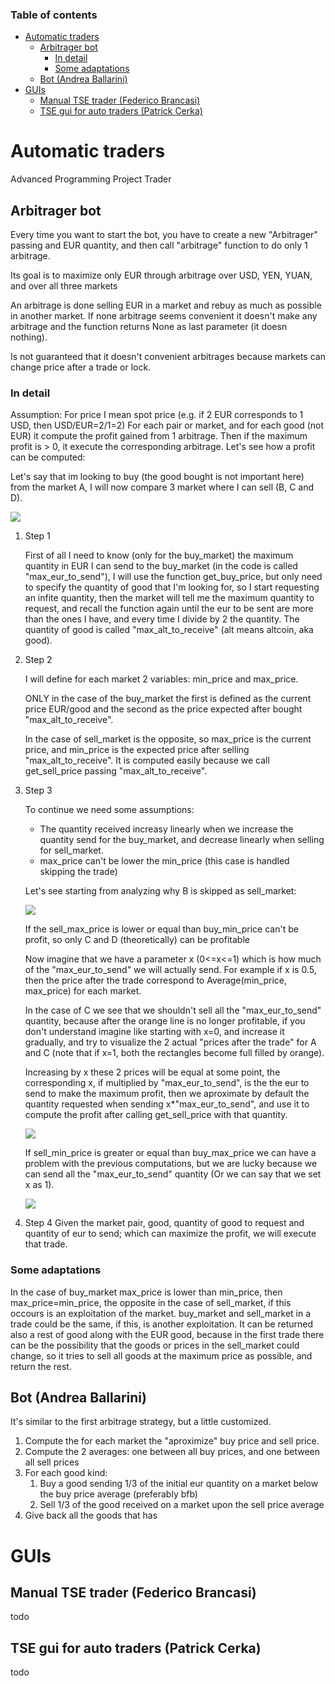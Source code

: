 ### Table of contents

- [Automatic traders](#automatic-traders)
  - [Arbitrager bot](#arbitrager-bot)
    - [In detail](#in-detail)
    - [Some adaptations](#some-adaptations)
  - [Bot (Andrea Ballarini)](#bot-andrea-ballarini)
- [GUIs](#guis)
  - [Manual TSE trader (Federico Brancasi)](#manual-tse-trader-federico-brancasi)
  - [TSE gui for auto traders (Patrick Cerka)](#tse-gui-for-auto-traders-patrick-cerka)

# Automatic traders
Advanced Programming Project Trader

## Arbitrager bot
Every time you want to start the bot, you have to create a new "Arbitrager" passing and EUR quantity, and then call "arbitrage" function to do only 1 arbitrage.

Its goal is to maximize only EUR through arbitrage over USD, YEN, YUAN, and over all three markets

An arbitrage is done selling EUR in a market and rebuy as much as possible in another market. If none arbitrage seems convenient it doesn't make any arbitrage and the function returns None as last parameter (it doesn nothing).

Is not guaranteed that it doesn't convenient arbitrages because markets can change price after a trade or lock.

### In detail
Assumption: For price I mean spot price (e.g. if 2 EUR corresponds to 1 USD, then USD/EUR=2/1=2)
For each pair or market, and for each good (not EUR) it compute the profit gained from 1 arbitrage.
Then if the maximum profit is > 0, it execute the corresponding arbitrage.
Let's see how a profit can be computed:

Let's say that im looking to buy (the good bought is not important here) from the market A, I will now compare 3 market where I can sell (B, C and D).

![](assets/a.png)

1. Step 1

    First of all I need to know (only for the buy_market) the maximum quantity in EUR I can send to the buy_market (in the code is called "max_eur_to_send"), I will use the function get_buy_price, but only need to specify the quantity of good that I'm looking for, so I start requesting an infite quantity, then the market will tell me the maximum quantity to request, and recall the function again until the eur to be sent are more than the ones I have, and every time I divide by 2 the quantity. The quantity of good is called "max_alt_to_receive" (alt means altcoin, aka good).

2. Step 2

    I will define for each market 2 variables: min_price and max_price.

    ONLY in the case of the buy_market the first is defined as the current price EUR/good and the second as the price expected after bought "max_alt_to_receive".

    In the case of sell_market is the opposite, so max_price is the current price, and min_price is the expected price after selling "max_alt_to_receive".
    It is computed easily because we call get_sell_price passing "max_alt_to_receive".

3. Step 3

    To continue we need some assumptions:
    - The quantity received increasy linearly when we increase the quantity send for the buy_market, and decrease linearly when selling for sell_market.
    - max_price can't be lower the min_price (this case is handled skipping the trade)


    Let's see starting from analyzing why B is skipped as sell_market:

    ![](assets/b.png)

    If the sell_max_price is lower or equal than buy_min_price can't be profit, so only C and D (theoretically) can be profitable

    Now imagine that we have a parameter x (0<=x<=1) which is how much of the "max_eur_to_send" we will actually send.
    For example if x is 0.5, then the price after the trade correspond to Average(min_price, max_price) for each market.

    In the case of C we see that we shouldn't sell all the "max_eur_to_send" quantity, because after the orange line is no longer profitable, if you don't understand imagine like starting with x=0, and increase it gradually, and try to visualize the 2 actual "prices after the trade" for A and C (note that if x=1, both the rectangles become full filled by orange).

    Increasing by x these 2 prices will be equal at some point, the corresponding x, if multiplied by "max_eur_to_send", is the the eur to send to make the maximum profit, then we aproximate by default the quantity requested when sending x*"max_eur_to_send", and use it to compute the profit after calling get_sell_price with that quantity.

    ![](assets/c.png)

    If sell_min_price is greater or equal than buy_max_price we can have a problem with the previous computations, but we are lucky because we can send all the "max_eur_to_send" quantity (Or we can say that we set x as 1).

    ![](assets/d.png)

4. Step 4
    Given the market pair, good, quantity of good to request and quantity of eur to send; which can maximize the profit, we will execute that trade.

### Some adaptations
In the case of buy_market max_price is lower than min_price, then max_price=min_price, the opposite in the case of sell_market, if this occours is an exploitation of the market. buy_market and sell_market in a trade could be the same, if this, is another exploitation.
It can be returned also a rest of good along with the EUR good, because in the first trade there can be the possibility that the goods or prices in the sell_market could change, so it tries to sell all goods at the maximum price as possible, and return the rest.

## Bot (Andrea Ballarini)
It's similar to the first arbitrage strategy, but a little customized.

1. Compute the for each market the "aproximize" buy price and sell price.
2. Compute the 2 averages: one between all buy prices, and one between all sell prices
3. For each good kind:
   1. Buy a good sending 1/3 of the initial eur quantity on a market below the buy price average (preferably bfb)
   2. Sell 1/3 of the good received on a market upon the sell price average
4. Give back all the goods that has

# GUIs

## Manual TSE trader (Federico Brancasi)
todo
## TSE gui for auto traders (Patrick Cerka)
todo
